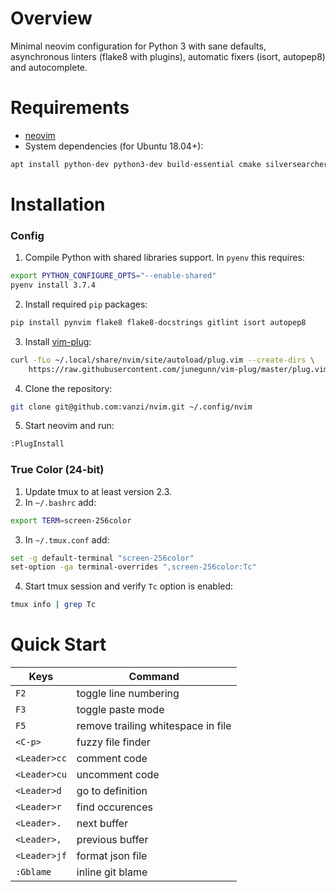 # Overview

Minimal neovim configuration for Python 3 with sane defaults, asynchronous
linters (flake8 with plugins), automatic fixers (isort, autopep8) and autocomplete.

# Requirements

* [neovim](https://github.com/neovim/neovim)
* System dependencies (for Ubuntu 18.04+):
```sh
apt install python-dev python3-dev build-essential cmake silversearcher-ag
```

# Installation
### Config

1. Compile Python with shared libraries support. In `pyenv` this requires:
```sh
export PYTHON_CONFIGURE_OPTS="--enable-shared"
pyenv install 3.7.4
```
2. Install required `pip` packages:
```sh
pip install pynvim flake8 flake8-docstrings gitlint isort autopep8
```
3. Install [vim-plug](https://github.com/junegunn/vim-plug):
```sh
curl -fLo ~/.local/share/nvim/site/autoload/plug.vim --create-dirs \
    https://raw.githubusercontent.com/junegunn/vim-plug/master/plug.vim
```
4. Clone the repository:
```sh
git clone git@github.com:vanzi/nvim.git ~/.config/nvim
```
5. Start neovim and run:
```sh
:PlugInstall
```

### True Color (24-bit)

1. Update tmux to at least version 2.3.
2. In `~/.bashrc` add:
```sh
export TERM=screen-256color
```
3. In `~/.tmux.conf` add:
```sh
set -g default-terminal "screen-256color"
set-option -ga terminal-overrides ",screen-256color:Tc"
```
4. Start tmux session and verify `Tc` option is enabled:
```sh
tmux info | grep Tc
```

# Quick Start


| Keys            | Command                              |
| --------------- | ------------------------------------ |
| `F2`            | toggle line numbering                |
| `F3`            | toggle paste mode                    |
| `F5`            | remove trailing whitespace in file   |
| `<C-p>`         | fuzzy file finder                    |
| `<Leader>cc`    | comment code                         |
| `<Leader>cu`    | uncomment code                       |
| `<Leader>d`     | go to definition                     |
| `<Leader>r`     | find occurences                      |
| `<Leader>.`     | next buffer                          |
| `<Leader>,`     | previous buffer                      |
| `<Leader>jf`    | format json file                     |
| `:Gblame`       | inline git blame                     |
